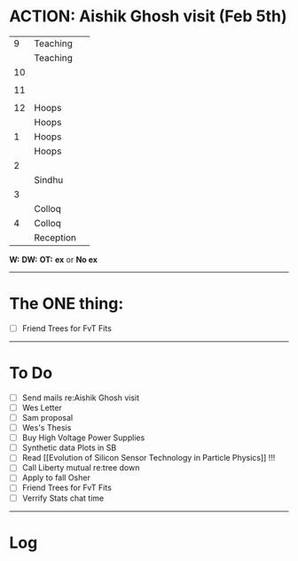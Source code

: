 # ACTION:  Aishik Ghosh visit (Feb 5th)

|     |           |     |
| --- | --------- | --- |
| 9   | Teaching  |     |
|     | Teaching  |     |
| 10  |           |     |
|     |           |     |
| 11  |           |     |
|     |           |     |
| 12  | Hoops     |     |
|     | Hoops     |     |
| 1   | Hoops     |     |
|     | Hoops     |     |
| 2   |           |     |
|     | Sindhu    |     |
| 3   |           |     |
|     | Colloq    |     |
| 4   | Colloq    |     |
|     | Reception |     |

**W:**
**DW:**
**OT:**
**ex** or **No ex**

---
# The ONE thing: 
- [ ] Friend Trees for FvT Fits

---
# To Do

- [ ]  Send mails re:Aishik Ghosh visit
- [ ] Wes Letter
- [ ] Sam proposal
- [ ] Wes's Thesis
- [ ] Buy High Voltage Power Supplies
- [ ]  Synthetic data Plots in SB 
- [ ] Read [[Evolution of Silicon Sensor Technology in Particle Physics]] !!!
- [ ] Call Liberty mutual re:tree down
- [ ]  Apply to fall Osher
- [ ]  Friend Trees for FvT Fits
- [ ] Verrify Stats chat time

---

# Log
